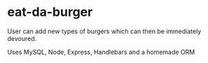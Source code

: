 # eat-da-burger

User can add new types of burgers which can then be immediately devoured.

Uses MySQL, Node, Express, Handlebars and a homemade ORM
